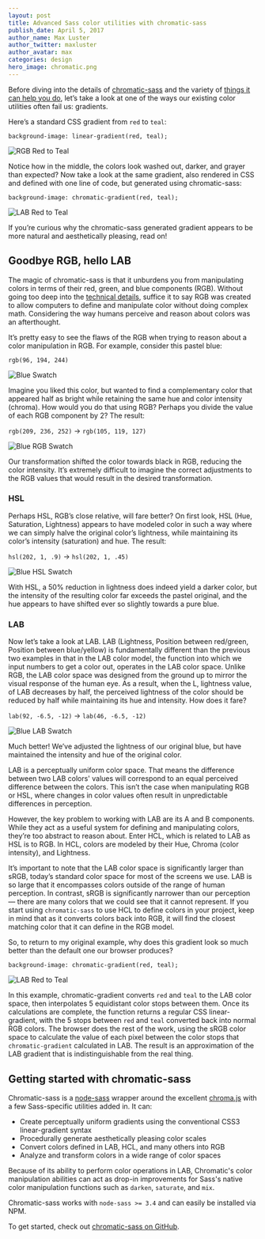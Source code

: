 ```yaml
---
layout: post
title: Advanced Sass color utilities with chromatic-sass
publish_date: April 5, 2017
author_name: Max Luster
author_twitter: maxluster
author_avatar: max
categories: design
hero_image: chromatic.png
---
```



Before diving into the details of [chromatic-sass](https://github.com/bugsnag/chromatic-sass) and the variety of [things it can help you do](#getting-started-with-chromatic-sass), let’s take a look at one of the ways our existing color utilities often fail us: gradients.

Here’s a standard CSS gradient from `red` to `teal`:

`background-image: linear-gradient(red, teal);`

![RGB Red to Teal](/img/posts/chromatic-sass/rgb_red_teal.png)


Notice how in the middle, the colors look washed out, darker, and grayer than expected? Now take a look at the same gradient, also rendered in CSS and defined with one line of code, but generated using chromatic-sass:

`background-image: chromatic-gradient(red, teal);`

![LAB Red to Teal](/img/posts/chromatic-sass/lab_red_teal.png)


If you’re curious why the chromatic-sass generated gradient appears to be more natural and aesthetically pleasing, read on!

## Goodbye RGB, hello LAB

The magic of chromatic-sass is that it unburdens you from manipulating colors in terms of their red, green, and blue components (RGB). Without going too deep into the [technical details](https://en.wikipedia.org/wiki/RGB_color_space), suffice it to say RGB was created to allow computers to define and manipulate color without doing complex math. Considering the way humans perceive and reason about colors was an afterthought.

It’s pretty easy to see the flaws of the RGB when trying to reason about a color manipulation in RGB.  For example, consider this pastel blue:

`rgb(96, 194, 244)`

![Blue Swatch](/img/posts/chromatic-sass/blue_swatch.png)


Imagine you liked this color, but wanted to find a complementary color that appeared half as bright while retaining the same hue and color intensity (chroma). How would you do that using RGB? Perhaps you divide the value of each RGB component by 2? The result:

`rgb(209, 236, 252)`  →  `rgb(105, 119, 127)`

![Blue RGB Swatch](/img/posts/chromatic-sass/blue_rgb.png)


Our transformation shifted the color towards black in RGB, reducing the color intensity. It’s extremely difficult to imagine the correct adjustments to the RGB values that would result in the desired transformation.


### HSL

Perhaps HSL, RGB’s close relative, will fare better? On first look, HSL (Hue, Saturation, Lightness) appears to have modeled color in such a way where we can simply halve the original color’s lightness, while maintaining its color’s intensity (saturation) and hue. The result:

`hsl(202, 1, .9)`  →  `hsl(202, 1, .45)`

![Blue HSL Swatch](/img/posts/chromatic-sass/blue_hsl.png)

With HSL, a 50% reduction in lightness does indeed yield a darker color, but the intensity of the resulting color far exceeds the pastel original, and the hue appears to have shifted ever so slightly towards a pure blue.


### LAB

Now let’s take a look at LAB. LAB (Lightness, Position between red/green, Position between blue/yellow) is fundamentally different than the previous two examples in that in the LAB color model, the function into which we input numbers to get a color out, operates in the LAB color space. Unlike RGB, the LAB color space was designed from the ground up to mirror the visual response of the human eye. As a result, when the L, lightness value, of LAB decreases by half, the perceived lightness of the color should be reduced by half while maintaining its hue and intensity. How does it fare?

`lab(92, -6.5, -12)` → `lab(46, -6.5, -12)`

![Blue LAB Swatch](/img/posts/chromatic-sass/blue_lab.png)

Much better! We’ve adjusted the lightness of our original blue, but have maintained the intensity and hue of the original color.

LAB is a perceptually uniform color space. That means the difference between two LAB colors' values will correspond to an equal perceived difference between the colors. This isn’t the case when manipulating RGB or HSL, where changes in color values often result in unpredictable differences in perception.

However, the key problem to working with LAB are its A and B components. While they act as a useful system for defining and manipulating colors, they’re too abstract to reason about. Enter HCL, which is related to LAB as HSL is to RGB. In HCL, colors are modeled by their Hue, Chroma (color intensity), and Lightness.

It’s important to note that the LAB color space is significantly larger than sRGB, today’s standard color space for most of the screens we use. LAB is so large that it encompasses colors outside of the range of human perception. In contrast, sRGB is significantly narrower than our perception — there are many colors that we could see that it cannot represent. If you start using `chromatic-sass`  to use HCL to define colors in your project, keep in mind that as it converts colors back into RGB, it will find the closest matching color that it can define in the RGB model.

So, to return to my original example, why does this gradient look so much better than the default one our browser produces?

`background-image: chromatic-gradient(red, teal);`

![LAB Red to Teal](/img/posts/chromatic-sass/lab_red_teal.png)

In this example, chromatic-gradient converts `red`  and `teal` to the LAB color space, then interpolates 5 equidistant color stops between them. Once its calculations are complete, the function returns a regular CSS linear-gradient, with the 5 stops between `red` and `teal` converted back into normal RGB colors. The browser does the rest of the work, using the sRGB color space to calculate the value of each pixel between the color stops that  `chromatic-gradient` calculated in LAB. The result is an approximation of the LAB gradient that is indistinguishable from the real thing.


## Getting started with chromatic-sass

Chromatic-sass is a [node-sass](https://github.com/sass/node-sass) wrapper around the excellent [chroma.js](https://github.com/gka/chroma.js/) with a few Sass-specific utilities added in. It can:


- Create perceptually uniform gradients using the conventional CSS3 linear-gradient syntax
- Procedurally generate aesthetically pleasing color scales
- Convert colors defined in LAB, HCL, and many others into RGB
- Analyze and transform colors in a wide range of color spaces

Because of its ability to perform color operations in LAB, Chromatic's color manipulation abilities can act as drop-in improvements for Sass's native color manipulation functions such as `darken`, `saturate`, and `mix`.

Chromatic-sass works with `node-sass >= 3.4` and can easily be installed via NPM.

To get started, check out [chromatic-sass on GitHub](https://github.com/bugsnag/chromatic-sass).
